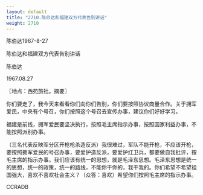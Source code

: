 ```yaml
---
layout: default
title: "2710.陈伯达和福建双方代表告别讲话"
weight: 2710
---
```


陈伯达1967-8-27

陈伯达和福建双方代表告别讲话

陈伯达

1967.08.27

〖地点：西苑旅社。摘要〗

你们要走了，我今天来看看你们向你们告别，你们要按照协议商量合作。关于拥军爱民，中央有个号召，你们按照这个号召去宣传办事，建议你们好好学习。

福建是前线，拥军爱民要坚决执行，按照毛主席指示办事，按照国家利益办事，不能按照派别办事。

（三名代表反映军分区开枪枪杀造反派）我很难过，军队不能开枪，不应该开枪，要按照拥军爱民的号召办事，要爱护造反派，要爱护红卫兵，都要做自我批评，按毛主席的指示办事。我们应该有统一的思想，就是毛泽东思想。毛泽东思想是统一的思想，统一的政策，统一的路线，不能你干你的，我干我的。你们希望不希望祖国强大，喜欢不喜欢社会主义？（众答：喜欢）希望你们按照毛主席的指示办事。

CCRADB

